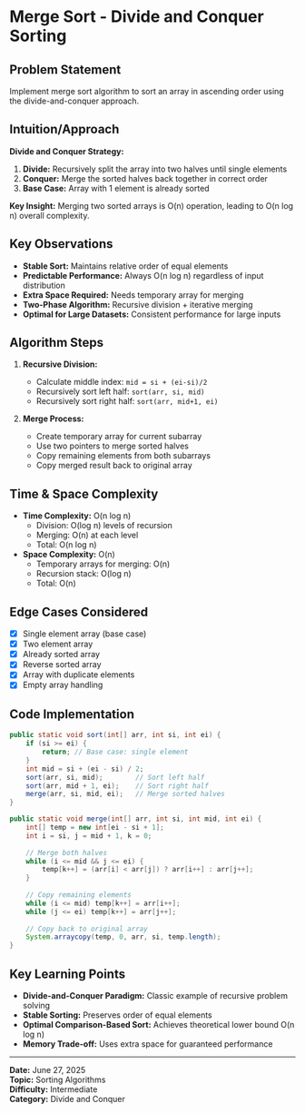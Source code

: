 # Merge Sort - Divide and Conquer Sorting

## Problem Statement
Implement merge sort algorithm to sort an array in ascending order using the divide-and-conquer approach.

## Intuition/Approach
**Divide and Conquer Strategy:**
1. **Divide:** Recursively split the array into two halves until single elements
2. **Conquer:** Merge the sorted halves back together in correct order
3. **Base Case:** Array with 1 element is already sorted

**Key Insight:** Merging two sorted arrays is O(n) operation, leading to O(n log n) overall complexity.

## Key Observations
- **Stable Sort:** Maintains relative order of equal elements
- **Predictable Performance:** Always O(n log n) regardless of input distribution
- **Extra Space Required:** Needs temporary array for merging
- **Two-Phase Algorithm:** Recursive division + iterative merging
- **Optimal for Large Datasets:** Consistent performance for large inputs

## Algorithm Steps
1. **Recursive Division:**
   - Calculate middle index: `mid = si + (ei-si)/2`
   - Recursively sort left half: `sort(arr, si, mid)`
   - Recursively sort right half: `sort(arr, mid+1, ei)`

2. **Merge Process:**
   - Create temporary array for current subarray
   - Use two pointers to merge sorted halves
   - Copy remaining elements from both subarrays
   - Copy merged result back to original array

## Time & Space Complexity
- **Time Complexity:** O(n log n)
  - Division: O(log n) levels of recursion
  - Merging: O(n) at each level
  - Total: O(n log n)
- **Space Complexity:** O(n)
  - Temporary arrays for merging: O(n)
  - Recursion stack: O(log n)
  - Total: O(n)

## Edge Cases Considered
- [x] Single element array (base case)
- [x] Two element array
- [x] Already sorted array
- [x] Reverse sorted array
- [x] Array with duplicate elements
- [x] Empty array handling

## Code Implementation
```java
public static void sort(int[] arr, int si, int ei) {
    if (si >= ei) {
        return; // Base case: single element
    }
    int mid = si + (ei - si) / 2;
    sort(arr, si, mid);        // Sort left half
    sort(arr, mid + 1, ei);    // Sort right half
    merge(arr, si, mid, ei);   // Merge sorted halves
}

public static void merge(int[] arr, int si, int mid, int ei) {
    int[] temp = new int[ei - si + 1];
    int i = si, j = mid + 1, k = 0;
    
    // Merge both halves
    while (i <= mid && j <= ei) {
        temp[k++] = (arr[i] < arr[j]) ? arr[i++] : arr[j++];
    }
    
    // Copy remaining elements
    while (i <= mid) temp[k++] = arr[i++];
    while (j <= ei) temp[k++] = arr[j++];
    
    // Copy back to original array
    System.arraycopy(temp, 0, arr, si, temp.length);
}
```

## Key Learning Points
- **Divide-and-Conquer Paradigm:** Classic example of recursive problem solving
- **Stable Sorting:** Preserves order of equal elements
- **Optimal Comparison-Based Sort:** Achieves theoretical lower bound O(n log n)
- **Memory Trade-off:** Uses extra space for guaranteed performance

---
**Date:** June 27, 2025  
**Topic:** Sorting Algorithms  
**Difficulty:** Intermediate  
**Category:** Divide and Conquer 